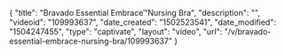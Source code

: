 {
    "title": "Bravado Essential Embrace&trade;Nursing Bra",
    "description": "",
    "videoid": "109993637",
    "date_created": "1502523541",
    "date_modified": "1504247455",
    "type": "captivate",
    "layout": "video",
    "url": "\/v\/bravado-essential-embrace-nursing-bra\/109993637"
}